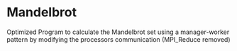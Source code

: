# Mandelbrot
Optimized Program to calculate the Mandelbrot set using              a manager-worker pattern by modifying the processors              communication (MPI_Reduce removed)
